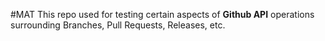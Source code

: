#MAT
This repo used for testing certain
aspects of **Github API** operations
surrounding Branches, Pull
Requests, Releases, etc.
